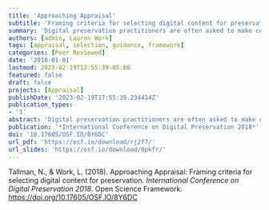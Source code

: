 ```yaml
---
title: 'Approaching Appraisal'
subtitle: 'Framing criteria for selecting digital content for preservation'
summary: 'Digital preservation practitioners are often asked to make collection and preservation decisions about content they steward; more often than not this is simply because a collection contains or is solely composed of digital content. However, traditional preservation practitioners typically do not make these same decisions in a vacuum for analog collections; they are informed and prioritized by selectors, liaisons, or curators who make decisions based on con- tent and collection priorities in concert with information provided by the preservation practitioners. In this paper, we argue that this model should not change sim- ply because the nature of the materials has changed. While digital preservation may be new to an institution, basic preservation decisions are best prioritized by the people building collections and selecting content, which is complemented by the knowledge and expertise from digital preservation practitioners. Selectors and curators are collaborative preservation partners whose roles and expertise render them best able to judge the value of the content they collect. Digital preservation practitioners have an obligation to work with selectors and curators to help them understand the ways in which technical characteristics, descriptive records, and financial impact, along with value, affect selection choices for digital content and how these choices affect a digital preservation program. Digital preservation practitioners need to provide selectors and curators with guidelines and criteria to help them make informed selection decisions for digital content.'
authors: [admin, Lauren Work]
tags: [appraisal, selection, guidance, framework]
categories: [Peer Reviewed]
date: '2018-01-01'
lastmod: 2023-02-19T12:55:39-05:00
featured: false
draft: false
projects: [Appraisal]
publishDate: '2023-02-19T17:55:39.234414Z'
publication_types:
- '1'
abstract: 'Digital preservation practitioners are often asked to make collection and preservation decisions about content they steward; more often than not this is simply because a collection contains or is solely composed of digital content. However, traditional preservation practitioners typically do not make these same decisions in a vacuum for analog collections; they are informed and prioritized by selectors, liaisons, or curators who make decisions based on con- tent and collection priorities in concert with information provided by the preservation practitioners. In this paper, we argue that this model should not change sim- ply because the nature of the materials has changed. While digital preservation may be new to an institution, basic preservation decisions are best prioritized by the people building collections and selecting content, which is complemented by the knowledge and expertise from digital preservation practitioners. Selectors and curators are collaborative preservation partners whose roles and expertise render them best able to judge the value of the content they collect. Digital preservation practitioners have an obligation to work with selectors and curators to help them understand the ways in which technical characteristics, descriptive records, and financial impact, along with value, affect selection choices for digital content and how these choices affect a digital preservation program. Digital preservation practitioners need to provide selectors and curators with guidelines and criteria to help them make informed selection decisions for digital content.'
publication: '*International Conference on Digital Preservation 2018*'
doi: '10.17605/OSF.IO/8Y6DC'
url_pdf: 'https://osf.io/download/rj2f7/'
url_slides: 'https://osf.io/download/6pkfr/'
---
```

Tallman, N., & Work, L. (2018). Approaching Appraisal: Framing criteria for selecting digital content for preservation. *International Conference on Digital Preservation 2018*. Open Science Framework. https://doi.org/10.17605/OSF.IO/8Y6DC